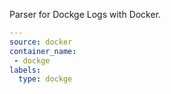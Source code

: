 Parser for Dockge Logs with Docker.

```yaml
---
source: docker
container_name:
 - dockge
labels:
  type: dockge
```
